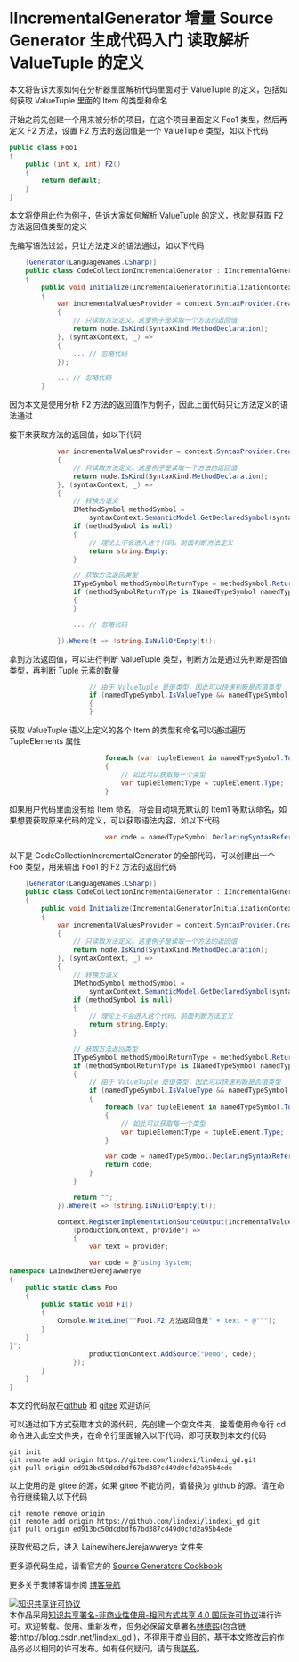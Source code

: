 
# IIncrementalGenerator 增量 Source Generator 生成代码入门 读取解析 ValueTuple 的定义

本文将告诉大家如何在分析器里面解析代码里面对于 ValueTuple 的定义，包括如何获取 ValueTuple 里面的 Item 的类型和命名

<!--more-->



<!-- 发布 -->
<!-- 博客 -->

<!-- 标签：Roslyn,MSBuild,编译器,SourceGenerator,生成代码 -->

开始之前先创建一个用来被分析的项目，在这个项目里面定义 Foo1 类型，然后再定义 F2 方法，设置 F2 方法的返回值是一个 ValueTuple 类型，如以下代码

```csharp
public class Foo1
{
    public (int x, int) F2()
    {
        return default;
    }
}
```

本文将使用此作为例子，告诉大家如何解析 ValueTuple 的定义，也就是获取 F2 方法返回值类型的定义

先编写语法过滤，只让方法定义的语法通过，如以下代码

```csharp
    [Generator(LanguageNames.CSharp)]
    public class CodeCollectionIncrementalGenerator : IIncrementalGenerator
    {
        public void Initialize(IncrementalGeneratorInitializationContext context)
        {
            var incrementalValuesProvider = context.SyntaxProvider.CreateSyntaxProvider((node, _) =>
            {
                // 只读取方法定义。这里例子是读取一个方法的返回值
                return node.IsKind(SyntaxKind.MethodDeclaration);
            }, (syntaxContext, _) =>
            {
                ... // 忽略代码
            });

            ... // 忽略代码
        }
```

因为本文是使用分析 F2 方法的返回值作为例子，因此上面代码只让方法定义的语法通过

接下来获取方法的返回值，如以下代码

```csharp
            var incrementalValuesProvider = context.SyntaxProvider.CreateSyntaxProvider((node, _) =>
            {
                // 只读取方法定义。这里例子是读取一个方法的返回值
                return node.IsKind(SyntaxKind.MethodDeclaration);
            }, (syntaxContext, _) =>
            {
                // 转换为语义
                IMethodSymbol methodSymbol =
                    syntaxContext.SemanticModel.GetDeclaredSymbol(syntaxContext.Node) as IMethodSymbol;
                if (methodSymbol is null)
                {
                    // 理论上不会进入这个代码，前面判断方法定义
                    return string.Empty;
                }

                // 获取方法返回类型
                ITypeSymbol methodSymbolReturnType = methodSymbol.ReturnType;
                if (methodSymbolReturnType is INamedTypeSymbol namedTypeSymbol)
                {
                }

                ... // 忽略代码

            }).Where(t => !string.IsNullOrEmpty(t));
```

拿到方法返回值，可以进行判断 ValueTuple 类型，判断方法是通过先判断是否值类型，再判断 Tuple 元素的数量

```csharp
                    // 由于 ValueTuple 是值类型，因此可以快速判断是否值类型
                    if (namedTypeSymbol.IsValueType && namedTypeSymbol.TupleElements.Length > 0)
                    {
                    }
```

获取 ValueTuple 语义上定义的各个 Item 的类型和命名可以通过遍历 TupleElements 属性

```csharp
                        foreach (var tupleElement in namedTypeSymbol.TupleElements)
                        {
                            // 如此可以获取每一个类型
                            var tupleElementType = tupleElement.Type;
                        }
```

如果用户代码里面没有给 Item 命名，将会自动填充默认的 Item1 等默认命名，如果想要获取原来代码的定义，可以获取语法内容，如以下代码

```csharp
                        var code = namedTypeSymbol.DeclaringSyntaxReferences[0].GetSyntax().ToString();
```

以下是 CodeCollectionIncrementalGenerator 的全部代码，可以创建出一个 Foo 类型，用来输出 Foo1 的 F2 方法的返回代码

```csharp
    [Generator(LanguageNames.CSharp)]
    public class CodeCollectionIncrementalGenerator : IIncrementalGenerator
    {
        public void Initialize(IncrementalGeneratorInitializationContext context)
        {
            var incrementalValuesProvider = context.SyntaxProvider.CreateSyntaxProvider((node, _) =>
            {
                // 只读取方法定义。这里例子是读取一个方法的返回值
                return node.IsKind(SyntaxKind.MethodDeclaration);
            }, (syntaxContext, _) =>
            {
                // 转换为语义
                IMethodSymbol methodSymbol =
                    syntaxContext.SemanticModel.GetDeclaredSymbol(syntaxContext.Node) as IMethodSymbol;
                if (methodSymbol is null)
                {
                    // 理论上不会进入这个代码，前面判断方法定义
                    return string.Empty;
                }

                // 获取方法返回类型
                ITypeSymbol methodSymbolReturnType = methodSymbol.ReturnType;
                if (methodSymbolReturnType is INamedTypeSymbol namedTypeSymbol)
                {
                    // 由于 ValueTuple 是值类型，因此可以快速判断是否值类型
                    if (namedTypeSymbol.IsValueType && namedTypeSymbol.TupleElements.Length > 0)
                    {
                        foreach (var tupleElement in namedTypeSymbol.TupleElements)
                        {
                            // 如此可以获取每一个类型
                            var tupleElementType = tupleElement.Type;
                        }

                        var code = namedTypeSymbol.DeclaringSyntaxReferences[0].GetSyntax().ToString();
                        return code;
                    }
                }

                return "";
            }).Where(t => !string.IsNullOrEmpty(t));

            context.RegisterImplementationSourceOutput(incrementalValuesProvider,
                (productionContext, provider) =>
                {
                    var text = provider;

                    var code = @"using System;
namespace LainewihereJerejawwerye
{
    public static class Foo
    {
        public static void F1()
        {
            Console.WriteLine(""Foo1.F2 方法返回值是" + text + @""");
        }
    }
}";
                    productionContext.AddSource("Demo", code);
                });
        }
    }
}
```

本文的代码放在[github](https://github.com/lindexi/lindexi_gd/tree/ed913bc50dcdbdf67bd387cd49d0cfd2a95b4ede/LainewihereJerejawwerye) 和 [gitee](https://gitee.com/lindexi/lindexi_gd/tree/ed913bc50dcdbdf67bd387cd49d0cfd2a95b4ede/LainewihereJerejawwerye) 欢迎访问

可以通过如下方式获取本文的源代码，先创建一个空文件夹，接着使用命令行 cd 命令进入此空文件夹，在命令行里面输入以下代码，即可获取到本文的代码

```
git init
git remote add origin https://gitee.com/lindexi/lindexi_gd.git
git pull origin ed913bc50dcdbdf67bd387cd49d0cfd2a95b4ede
```

以上使用的是 gitee 的源，如果 gitee 不能访问，请替换为 github 的源。请在命令行继续输入以下代码

```
git remote remove origin
git remote add origin https://github.com/lindexi/lindexi_gd.git
git pull origin ed913bc50dcdbdf67bd387cd49d0cfd2a95b4ede
```

获取代码之后，进入 LainewihereJerejawwerye 文件夹

更多源代码生成，请看官方的 [Source Generators Cookbook](https://github.com/dotnet/roslyn/blob/main/docs/features/source-generators.cookbook.md)

更多关于我博客请参阅 [博客导航](https://blog.lindexi.com/post/%E5%8D%9A%E5%AE%A2%E5%AF%BC%E8%88%AA.html )




<a rel="license" href="http://creativecommons.org/licenses/by-nc-sa/4.0/"><img alt="知识共享许可协议" style="border-width:0" src="https://licensebuttons.net/l/by-nc-sa/4.0/88x31.png" /></a><br />本作品采用<a rel="license" href="http://creativecommons.org/licenses/by-nc-sa/4.0/">知识共享署名-非商业性使用-相同方式共享 4.0 国际许可协议</a>进行许可。欢迎转载、使用、重新发布，但务必保留文章署名[林德熙](http://blog.csdn.net/lindexi_gd)(包含链接:http://blog.csdn.net/lindexi_gd )，不得用于商业目的，基于本文修改后的作品务必以相同的许可发布。如有任何疑问，请与我[联系](mailto:lindexi_gd@163.com)。